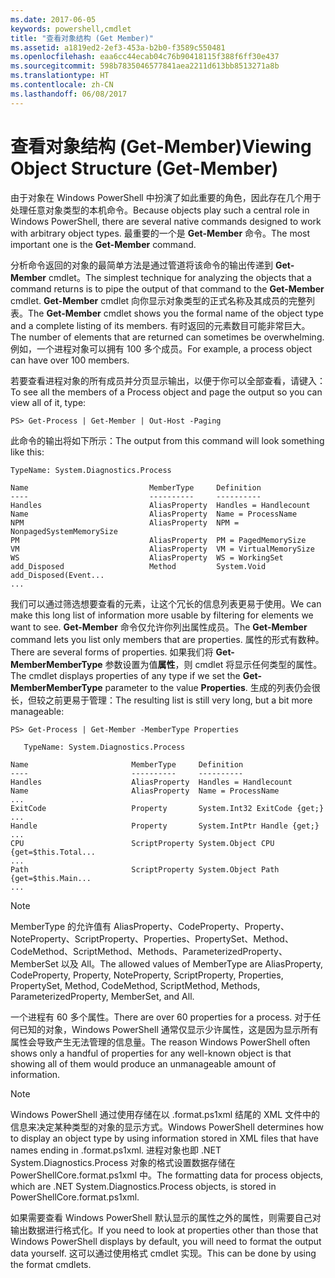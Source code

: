 ```yaml
---
ms.date: 2017-06-05
keywords: powershell,cmdlet
title: "查看对象结构 (Get Member)"
ms.assetid: a1819ed2-2ef3-453a-b2b0-f3589c550481
ms.openlocfilehash: eaa6cc44ecab04c76b90418115f388f6ff30e437
ms.sourcegitcommit: 598b7835046577841aea2211d613bb8513271a8b
ms.translationtype: HT
ms.contentlocale: zh-CN
ms.lasthandoff: 06/08/2017
---
```

# <a name="viewing-object-structure-get-member"></a><span data-ttu-id="8fccc-103">查看对象结构 (Get-Member)</span><span class="sxs-lookup"><span data-stu-id="8fccc-103">Viewing Object Structure (Get-Member)</span></span>
<span data-ttu-id="8fccc-104">由于对象在 Windows PowerShell 中扮演了如此重要的角色，因此存在几个用于处理任意对象类型的本机命令。</span><span class="sxs-lookup"><span data-stu-id="8fccc-104">Because objects play such a central role in Windows PowerShell, there are several native commands designed to work with arbitrary object types.</span></span> <span data-ttu-id="8fccc-105">最重要的一个是 **Get-Member** 命令。</span><span class="sxs-lookup"><span data-stu-id="8fccc-105">The most important one is the **Get-Member** command.</span></span>

<span data-ttu-id="8fccc-106">分析命令返回的对象的最简单方法是通过管道将该命令的输出传递到 **Get-Member** cmdlet。</span><span class="sxs-lookup"><span data-stu-id="8fccc-106">The simplest technique for analyzing the objects that a command returns is to pipe the output of that command to the **Get-Member** cmdlet.</span></span> <span data-ttu-id="8fccc-107">**Get-Member** cmdlet 向你显示对象类型的正式名称及其成员的完整列表。</span><span class="sxs-lookup"><span data-stu-id="8fccc-107">The **Get-Member** cmdlet shows you the formal name of the object type and a complete listing of its members.</span></span> <span data-ttu-id="8fccc-108">有时返回的元素数目可能非常巨大。</span><span class="sxs-lookup"><span data-stu-id="8fccc-108">The number of elements that are returned can sometimes be overwhelming.</span></span> <span data-ttu-id="8fccc-109">例如，一个进程对象可以拥有 100 多个成员。</span><span class="sxs-lookup"><span data-stu-id="8fccc-109">For example, a process object can have over 100 members.</span></span>

<span data-ttu-id="8fccc-110">若要查看进程对象的所有成员并分页显示输出，以便于你可以全部查看，请键入：</span><span class="sxs-lookup"><span data-stu-id="8fccc-110">To see all the members of a Process object and page the output so you can view all of it, type:</span></span>

```
PS> Get-Process | Get-Member | Out-Host -Paging
```

<span data-ttu-id="8fccc-111">此命令的输出将如下所示：</span><span class="sxs-lookup"><span data-stu-id="8fccc-111">The output from this command will look something like this:</span></span>

```
TypeName: System.Diagnostics.Process

Name                           MemberType     Definition
----                           ----------     ----------
Handles                        AliasProperty  Handles = Handlecount
Name                           AliasProperty  Name = ProcessName
NPM                            AliasProperty  NPM = NonpagedSystemMemorySize
PM                             AliasProperty  PM = PagedMemorySize
VM                             AliasProperty  VM = VirtualMemorySize
WS                             AliasProperty  WS = WorkingSet
add_Disposed                   Method         System.Void add_Disposed(Event...
...
```

<span data-ttu-id="8fccc-112">我们可以通过筛选想要查看的元素，让这个冗长的信息列表更易于使用。</span><span class="sxs-lookup"><span data-stu-id="8fccc-112">We can make this long list of information more usable by filtering for elements we want to see.</span></span> <span data-ttu-id="8fccc-113">**Get-Member** 命令仅允许你列出属性成员。</span><span class="sxs-lookup"><span data-stu-id="8fccc-113">The **Get-Member** command lets you list only members that are properties.</span></span> <span data-ttu-id="8fccc-114">属性的形式有数种。</span><span class="sxs-lookup"><span data-stu-id="8fccc-114">There are several forms of properties.</span></span> <span data-ttu-id="8fccc-115">如果我们将 **Get-MemberMemberType** 参数设置为值**属性**，则 cmdlet 将显示任何类型的属性。</span><span class="sxs-lookup"><span data-stu-id="8fccc-115">The cmdlet displays properties of any type if we set the **Get-MemberMemberType** parameter to the value **Properties**.</span></span> <span data-ttu-id="8fccc-116">生成的列表仍会很长，但较之前更易于管理：</span><span class="sxs-lookup"><span data-stu-id="8fccc-116">The resulting list is still very long, but a bit more manageable:</span></span>

```
PS> Get-Process | Get-Member -MemberType Properties

   TypeName: System.Diagnostics.Process

Name                       MemberType     Definition
----                       ----------     ----------
Handles                    AliasProperty  Handles = Handlecount
Name                       AliasProperty  Name = ProcessName
...
ExitCode                   Property       System.Int32 ExitCode {get;}
...
Handle                     Property       System.IntPtr Handle {get;}
...
CPU                        ScriptProperty System.Object CPU {get=$this.Total...
...
Path                       ScriptProperty System.Object Path {get=$this.Main...
...
```

> [!NOTE]
> <span data-ttu-id="8fccc-117">MemberType 的允许值有 AliasProperty、CodeProperty、Property、NoteProperty、ScriptProperty、Properties、PropertySet、Method、CodeMethod、ScriptMethod、Methods、ParameterizedProperty、MemberSet 以及 All。</span><span class="sxs-lookup"><span data-stu-id="8fccc-117">The allowed values of MemberType are AliasProperty, CodeProperty, Property, NoteProperty, ScriptProperty, Properties, PropertySet, Method, CodeMethod, ScriptMethod, Methods, ParameterizedProperty, MemberSet, and All.</span></span>

<span data-ttu-id="8fccc-118">一个进程有 60 多个属性。</span><span class="sxs-lookup"><span data-stu-id="8fccc-118">There are over 60 properties for a process.</span></span> <span data-ttu-id="8fccc-119">对于任何已知的对象，Windows PowerShell 通常仅显示少许属性，这是因为显示所有属性会导致产生无法管理的信息量。</span><span class="sxs-lookup"><span data-stu-id="8fccc-119">The reason Windows PowerShell often shows only a handful of properties for any well-known object is that showing all of them would produce an unmanageable amount of information.</span></span>

> [!NOTE]
> <span data-ttu-id="8fccc-120">Windows PowerShell 通过使用存储在以 .format.ps1xml 结尾的 XML 文件中的信息来决定某种类型的对象的显示方式。</span><span class="sxs-lookup"><span data-stu-id="8fccc-120">Windows PowerShell determines how to display an object type by using information stored in XML files that have names ending in .format.ps1xml.</span></span> <span data-ttu-id="8fccc-121">进程对象也即 .NET System.Diagnostics.Process 对象的格式设置数据存储在 PowerShellCore.format.ps1xml 中。</span><span class="sxs-lookup"><span data-stu-id="8fccc-121">The formatting data for process objects, which are .NET System.Diagnostics.Process objects, is stored in PowerShellCore.format.ps1xml.</span></span>

<span data-ttu-id="8fccc-122">如果需要查看 Windows PowerShell 默认显示的属性之外的属性，则需要自己对输出数据进行格式化。</span><span class="sxs-lookup"><span data-stu-id="8fccc-122">If you need to look at properties other than those that Windows PowerShell displays by default, you will need to format the output data yourself.</span></span> <span data-ttu-id="8fccc-123">这可以通过使用格式 cmdlet 实现。</span><span class="sxs-lookup"><span data-stu-id="8fccc-123">This can be done by using the format cmdlets.</span></span>

